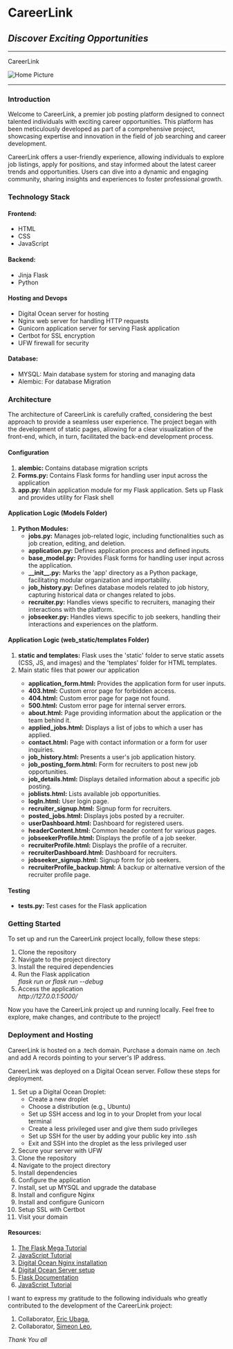 
<h1>CareerLink</h1>
<h2><i>Discover Exciting Opportunities</i></h2>
<hr>
CareerLink

![Home Picture](https://github.com/Sumshi/Portfolio-CareerLink/web_static/static/images/homepic.PNG)
<hr>
<h3>Introduction</h3>
<p>
    Welcome to CareerLink, a premier job posting platform designed to connect talented individuals with exciting career opportunities. This platform has been meticulously developed as part of a comprehensive project, showcasing expertise and innovation in the field of job searching and career development.
</p>
<p>
    CareerLink offers a user-friendly experience, allowing individuals to explore job listings, apply for positions, and stay informed about the latest career trends and opportunities. Users can dive into a dynamic and engaging community, sharing insights and experiences to foster professional growth.
</p>
<h3>Technology Stack</h3>
<p>
    <h4>Frontend: </h4>
        <ul>
            <li>HTML</li>
            <li>CSS</li>
            <li>JavaScript</li>
        </ul>
</p>
<p>
    <h4>Backend:</h4>
        <ul>
            <li>Jinja Flask</li>
            <li>Python</li>
        </ul>
</p>
<p>
    <h4>Hosting and Devops</h4>
    <ul>
        <li>Digital Ocean server for hosting</li>
        <li>Nginx web server for handling HTTP requests</li>
        <li>Gunicorn application server for serving Flask application</li>
        <li>Certbot for SSL encryption</li>
        <li>UFW firewall for security</li>
    </ul>
</p>
<p>
    <h4>Database:</h4>
    <ul>
        <li>MYSQL: Main database system for storing and managing data</li>
        <li>Alembic: For database Migration</li>
    </ul>
</p>
<h3>Architecture</h3>
<p>
    The architecture of CareerLink is carefully crafted, considering the best approach to provide a seamless user experience. The project began with the development of static pages, allowing for a clear visualization of the front-end, which, in turn, facilitated the back-end development process.
</p>

<p>
    <h4>Configuration</h4>
    <ol>
        <li><strong>alembic: </strong>Contains database migration scripts</li>
        <li><strong>Forms.py: </strong>Contains Flask forms for handling user input across the application</li>
        <li><strong>app.py: </strong>Main application module for my Flask application. Sets up Flask and provides utility for Flask shell</li>
    </ol>
</p>
<h4>Application Logic (Models Folder)</h4>
<ol>
    <li><strong>Python Modules:</strong>
        <ul>
            <li><strong>jobs.py:</strong> Manages job-related logic, including functionalities such as job creation, editing, and deletion.</li>
            <li><strong>application.py:</strong> Defines application process and defined inputs.</li>
            <li><strong>base_model.py:</strong> Provides Flask forms for handling user input across the application.</li>
            <li><strong>__init__.py:</strong> Marks the 'app' directory as a Python package, facilitating modular organization and importability.</li>
            <li><strong>job_history.py:</strong> Defines database models related to job history, capturing historical data or changes related to jobs.</li>
            <li><strong>recruiter.py:</strong> Handles views specific to recruiters, managing their interactions with the platform.</li>
            <li><strong>jobseeker.py:</strong> Handles views specific to job seekers, handling their interactions and experiences on the platform.</li>
        </ul>
    </li>
</ol>


<h4>Application Logic (web_static/templates Folder)</h4>
<ol>
    <li><strong>static and templates:</strong> Flask uses the 'static' folder to serve static assets (CSS, JS, and images) and the 'templates' folder for HTML templates.</li>
    <li>Main static files that power our application</li>
    <ul>
        <li><strong>application_form.html:</strong> Provides the application form for user inputs.</li>
        <li><strong>403.html:</strong> Custom error page for forbidden access.</li>
        <li><strong>404.html:</strong> Custom error page for page not found.</li>
        <li><strong>500.html:</strong> Custom error page for internal server errors.</li>
        <li><strong>about.html:</strong> Page providing information about the application or the team behind it.</li>
        <li><strong>applied_jobs.html:</strong> Displays a list of jobs to which a user has applied.</li>
        <li><strong>contact.html:</strong> Page with contact information or a form for user inquiries.</li>
        <li><strong>job_history.html:</strong> Presents a user's job application history.</li>
        <li><strong>job_posting_form.html:</strong> Form for recruiters to post new job opportunities.</li>
        <li><strong>job_details.html:</strong> Displays detailed information about a specific job posting.</li>
        <li><strong>joblists.html:</strong> Lists available job opportunities.</li>
        <li><strong>logIn.html:</strong> User login page.</li>
        <li><strong>recruiter_signup.html:</strong> Signup form for recruiters.</li>
        <li><strong>posted_jobs.html:</strong> Displays jobs posted by a recruiter.</li>
        <li><strong>userDashboard.html:</strong> Dashboard for registered users.</li>
        <li><strong>headerContent.html:</strong> Common header content for various pages.</li>
        <li><strong>jobseekerProfile.html:</strong> Displays the profile of a job seeker.</li>
        <li><strong>recruiterProfile.html:</strong> Displays the profile of a recruiter.</li>
        <li><strong>recruiterDashboard.html:</strong> Dashboard for recruiters.</li>
        <li><strong>jobseeker_signup.html:</strong> Signup form for job seekers.</li>
        <li><strong>recruiterProfile_backup.html:</strong> A backup or alternative version of the recruiter profile page.</li>
    </ul>
</ol>



<p>
    <h4>Testing</h4>
    <ul>
         <li><strong>tests.py: </strong>Test cases for the Flask application</li>
    </ul>
</p>

<h3>Getting Started</h3>
<p>
    To set up and run the CareerLink project locally, follow these steps:
    <ol>
        <li>Clone the repository</li>
        <li>Navigate to the project directory</li>
        <li>Install the required dependencies</li>
        <li>Run the Flask application</li>
            <em>flask run or flask run --debug</em>
        <li>Access the application</li>
            <em>http://127.0.0.1:5000/</em>
    </ol>
</p>
<p>
   Now you have the CareerLink project up and running locally. Feel free to explore, make changes, and contribute to the project! 
</p>
<h3>Deployment and Hosting</h3>
<p>
    CareerLink is hosted on a .tech domain. Purchase a domain name on .tech and add A records pointing to your server's IP address.
</p>
<p>
    CareerLink was deployed on a Digital Ocean server. Follow these steps for deployment.
    <ol>
        <li>Set up a Digital Ocean Droplet:
            <ul>
                <li>Create a new droplet</li>
                <li>Choose a distribution (e.g., Ubuntu)</li>
                <li>Set up SSH access and log in to your Droplet from your local terminal</li>
                <li>Create a less privileged user and give them sudo privileges</li>
                <li>Set up SSH for the user by adding your public key into .ssh</li>
                <li>Exit and SSH into the droplet as the less privileged user</li>
            </ul>
        </li>
        <li>Secure your server with UFW</li>
        <li>Clone the repository</li>
        <li>Navigate to the project directory</li>
        <li>Install dependencies</li>
        <li>Configure the application</li>
        <li>Install, set up MYSQL and upgrade the database</li>
        <li>Install and configure Nginx</li>
        <li>Install and configure Gunicorn </li>
        <li>Setup SSL with Certbot</li>
        <li>Visit your domain</li>        
    </ol>
</p>
<h4>Resources: </h4>
<p>
    <ol>
        <li><a href="https://blog.miguelgrinberg.com/post/the-flask-mega-tutorial-part-i-hello-world">The Flask Mega Tutorial</a></li>
        <li><a href="https://javascript.info">JavaScript Tutorial</a></li>
        <li><a href="https://www.digitalocean.com/community/tutorials/how-to-install-nginx-on-ubuntu-22-04">Digital Ocean Nginx installation</a></li>
        <li><a href="https://www.digitalocean.com/community/tutorials/initial-server-setup-with-ubuntu-22-04">Digital Ocean Server setup</a></li>
        <li><a href="https://flask.palletsprojects.com/en/3.0.x/">Flask Documentation</a></li>
        <li><a href="https://javascript.info">JavaScript Tutorial</a></li>
    </ol>
</p>
<p>
    I want to express my gratitude to the following individuals who greatly contributed to the development of the CareerLink project:
</p>
<p>
    <ol>
        <li>Collaborator, <a href="https://github.com/Bulimo">Eric Ubaga</a>,
        <li>Collaborator, <a href="https://github.com/XimeonLeo">Simeon Leo</a>,
    </ol>
</p>
<p><em><i class="fa-solid fa-heart"></i>Thank You all</p></em>
</p>